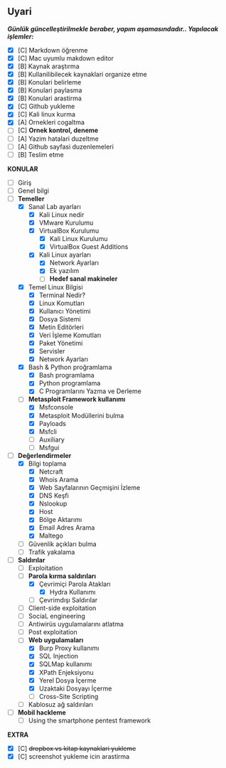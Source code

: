## **Uyari**

___Günlük güncelleştirilmekle beraber, yapım aşamasındadır..
Yapılacak işlemler:___

- [x] [C] Markdown öğrenme
- [x] [C] Mac uyumlu makdown editor
- [x] [B] Kaynak araştırma
- [x] [B] Kullanilibilecek kaynaklari organize etme
- [x] [B] Konulari belirleme
- [x] [B] Konulari paylasma
- [x] [B] Konulari arastirma
- [x] [C] Github yukleme
- [x] [C] Kali linux kurma
- [x] [A] Ornekleri cogaltma
- [ ] [C] __Ornek kontrol, deneme__
- [ ] [A] Yazim hatalari duzeltme
- [ ] [A] Github sayfasi duzenlemeleri
- [ ] [B] Teslim etme

__KONULAR__

- [ ] Giriş
- [ ] Genel bilgi
- [ ] __Temeller__
    - [x] Sanal Lab ayarları
        - [x] Kali Linux nedir
        - [x] VMware Kurulumu
        - [x] VirtualBox Kurulumu
            - [x] Kali Linux Kurulumu
            - [x] VirtualBox Guest Additions
        - [x] Kali Linux ayarları
            - [x] Network Ayarları
            - [x] Ek yazılım
            - [ ] __Hedef sanal makineler__
    - [x] Temel Linux Bilgisi
        - [x] Terminal Nedir?
        - [x] Linux Komutları
        - [x] Kullanıcı Yönetimi
        - [x] Dosya Sistemi
        - [x] Metin Editörleri
        - [x] Veri İşleme Komutları
        - [x] Paket Yönetimi
        - [x] Servisler
        - [x] Network Ayarları
    - [x] Bash & Python proğramlama
        - [x] Bash programlama
        - [x] Python programlama
        - [x] C Programlarını Yazma ve Derleme
    - [ ] __Metasploit Framework kullanımı__
        - [x] Msfconsole
        - [x] Metasploit Modüllerini bulma
        - [x] Payloads
        - [x] Msfcli
        - [ ] Auxiliary
        - [ ] Msfgui

- [ ] __Değerlendirmeler__
    - [x] Bilgi toplama
        - [x] Netcraft
        - [x] Whois Arama
        - [x] Web Sayfalarının Geçmişini İzleme
        - [x] DNS Keşfi
        - [x] Nslookup
        - [x] Host
        - [x] Bölge Aktarımı
        - [x] Email Adres Arama
        - [x] Maltego
    - [ ] Güvenlik açıkları bulma
    - [ ] Trafik yakalama

- [ ] __Saldırılar__
    - [ ] Exploitation
    - [ ] __Parola kırma saldırıları__
        - [x] Çevrimiçi Parola Atakları
            - [x] Hydra Kullanımı
        - [ ] Çevrimdışı Saldırılar
    - [ ] Client-side exploitation
    - [ ] SociaL engineering
    - [ ] Antiwirüs uygulamalarını atlatma
    - [ ] Post exploitation
    - [ ] __Web uygulamaları__
        - [x] Burp Proxy kullanımı
        - [x] SQL Injection
        - [x] SQLMap kullanımı 
        - [x] XPath Enjeksiyonu
        - [x] Yerel Dosya İçerme
        - [x] Uzaktaki Dosyayı İçerme
        - [ ] Cross-Site Scripting
    - [ ] Kablosuz ağ saldırıları

- [ ] __Mobil hackleme__
    - [ ] Using the smartphone pentest framework

__EXTRA__

- [x] [C] ~~dropbox vs kitap kaynaklari yukleme~~
- [x] [C] screenshot yukleme icin arastirma